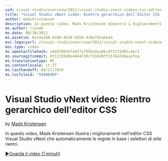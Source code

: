 ```yaml
---
uid: visual-studio/overview/2012/visual-studio-vnext-videos-css-editor-hierarchical-indentation
title: "Visual Studio vNext video: Rientro gerarchico dell'Editor CSS | Microsoft Docs"
author: madskristensen
description: In questo video, Mads Kristensen dimostra i miglioramenti nell'editor CSS Visual Studio vNext che automaticamente rientri stile regole in base alla loro seletto...
ms.author: riande
ms.date: 08/30/2011
ms.assetid: 6e34a1b0-4108-4524-b858-430e742abe44
msc.legacyurl: /visual-studio/overview/2012/visual-studio-vnext-videos-css-editor-hierarchical-indentation
msc.type: video
ms.openlocfilehash: a56970036f44ffa795b2daa8bc9ff272d01c4ec1
ms.sourcegitcommit: 0f1119340e4464720cfd16d0ff15764746ea1fea
ms.translationtype: MT
ms.contentlocale: it-IT
ms.lasthandoff: 04/17/2019
ms.locfileid: "59406405"
---
```

# <a name="visual-studio-vnext-videos-css-editor-hierarchical-indentation"></a>Visual Studio vNext video: Rientro gerarchico dell'editor CSS

by [Mads Kristensen](https://github.com/madskristensen)

In questo video, Mads Kristensen illustra i miglioramenti nell'editor CSS Visual Studio vNext che automaticamente le regole in base i selettori di stile rientri.

[&#9654;Guarda il video (1 minuti)](https://channel9.msdn.com/Blogs/ASP-NET-Site-Videos/visual-studio-vnext-videos-css-editor-hierarchical-indentation)
